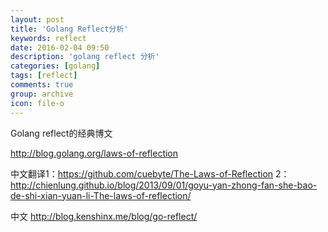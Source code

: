 ```yaml
---
layout: post
title: 'Golang Reflect分析'
keywords: reflect
date: 2016-02-04 09:50
description: 'golang reflect 分析'
categories: [golang]
tags: [reflect]
comments: true
group: archive
icon: file-o
---
```


Golang reflect的经典博文

http://blog.golang.org/laws-of-reflection

中文翻译1：https://github.com/cuebyte/The-Laws-of-Reflection
2：http://chienlung.github.io/blog/2013/09/01/goyu-yan-zhong-fan-she-bao-de-shi-xian-yuan-li-The-laws-of-reflection/

<!-- more -->

中文
http://blog.kenshinx.me/blog/go-reflect/
